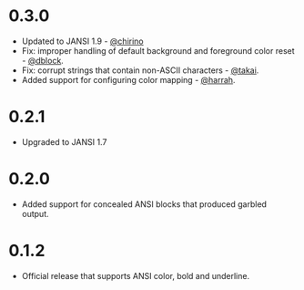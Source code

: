 0.3.0
=====

* Updated to JANSI 1.9 - [@chirino](https://github.com/chirino)
* Fix: improper handling of default background and foreground color reset - [@dblock](https://github.com/dblock).
* Fix: corrupt strings that contain non-ASCII characters - [@takai](https://github.com/takai).
* Added support for configuring color mapping - [@harrah](https://github.com/harrah).

0.2.1
=====

* Upgraded to JANSI 1.7

0.2.0
=====

* Added support for concealed ANSI blocks that produced garbled output.

0.1.2
=====

* Official release that supports ANSI color, bold and underline.

